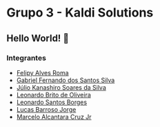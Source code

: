 # Grupo 3 - Kaldi Solutions
## Hello World! 👋

### Integrantes
- [Felipy Alves Roma](https://github.com/felipyroma)
- [Gabriel Fernando dos Santos Silva](https://github.com/gabrielfernando23)
- [Júlio Kanashiro Soares da Silva](https://github.com/jknss)
- [Leonardo Brito de Oliveira](https://github.com/leobr1t0)
- [Leonardo Santos Borges](https://github.com/leonardosantosborges)
- [Lucas Barroso Jorge](https://github.com/lucasjorge02)
- [Marcelo Alcantara Cruz Jr](https://github.com/MarceloSPTECH)

<!--

**Here are some ideas to get you started:**

🙋‍♀️ A short introduction - what is your organization all about?
🌈 Contribution guidelines - how can the community get involved?
👩‍💻 Useful resources - where can the community find your docs? Is there anything else the community should know?
🍿 Fun facts - what does your team eat for breakfast?
🧙 Remember, you can do mighty things with the power of [Markdown](https://docs.github.com/github/writing-on-github/getting-started-with-writing-and-formatting-on-github/basic-writing-and-formatting-syntax)
-->
